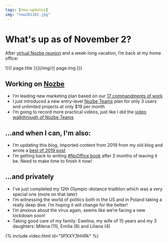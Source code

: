 ```yaml
---
tags: [now-updates]
img: "now201102.jpg"
---
```


# What's up as of November 2?

After [virtual Nozbe reunion](/reunion-virtual/) and a week-long vacation, I’m back at my home office:

<!--More-->

![{{ page.title }}](/img/{{ page.img }})

## Working on [Nozbe][n]

* I’m leading new marketing plan based on our [17 commandments of work](/17/)
* I just introduced a new entry-level [Nozbe Teams][n] plan for only 3 users and unlimited projects at only $19 per month
* I’m going to record more practical videos, just like I did the [video walkthrough of Nozbe Teams](/demo/)

## …and when I can, I'm also:

* I’m updating this blog, imported content from 2019 from my old blog and wrote a [best of 2019 post](/2019best/)
* I’m getting back to writing [#NoOffice book](https://NoOffice.org/) after 2 months of leaving it be. Need to make time to finish it now!

## …and privately

* I’ve just completed my 12th Olympic-distance triathlon which was a very special one (more on that later)
* I’m witnessing the world of politics both in the US and in Poland taking a really deep dive. I’m hoping it will change for the better!
* I’m anxious about the virus again, seems like we’re facing a new lockdown soon!
* Taking good care of my family: Ewelina, my wife of 15 years and my 3 daughters: Milena (11), Emilia (8) and Liliana (4)

{% include video.html id="5PXXY3hhIRk" %}

[n]: https://michael.gratis/nozbe